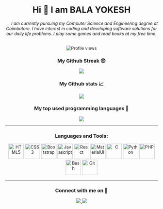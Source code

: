 <div align="center">
  <h1>
    Hi 👋 I am BALA YOKESH
  </h1>
  <i>
    &nbsp;&nbsp;&nbsp;&nbsp;&nbsp;I am currently pursuing my Computer Science and Engineering degree at Coimbatore.  I have interest in coding and developing software solutions for our daily life problems.  I play some games and read books at my free time.
  </i>
</div>

<br />

<p align='center'>
  <img src='https://komarev.com/ghpvc/?username=your-github-balayokesh&color=brightgreen' alt='Profile views' align='center' />
</p>

<h3 align='center'>My Github Streak 😎</h3>
<p align='center'>
  <img src='https://github-readme-streak-stats.herokuapp.com/?user=balayokesh&theme=dracula' align='center' />
</p>

<h3 align='center'>My Github stats 📈</h3>
<p align='center'>
  <img src='https://github-readme-stats.vercel.app/api?username=balayokesh&count_private=true&show_icons=true&theme=dracula' align='center' />
</p>

<h3 align='center'>My top used programming languages 🥇</h3>
<p align='center'>
  <img src='https://github-readme-stats.vercel.app/api/top-langs/?username=balayokesh&theme=dracula' />
</p>

<hr />

<h3 align="center">Languages and Tools:</h3>

<p align='center'>
  <img src="https://cdn.jsdelivr.net/gh/devicons/devicon/icons/html5/html5-plain-wordmark.svg" width='50' title='HTML5' alt='HTML5' />
  <img src='https://cdn.jsdelivr.net/gh/devicons/devicon/icons/css3/css3-plain-wordmark.svg' width='50' title='CSS3' alt='CSS3' />
  <img src='https://cdn.jsdelivr.net/gh/devicons/devicon/icons/bootstrap/bootstrap-plain-wordmark.svg' width='50' title='Bootstrap' alt='Bootstrap' />
  <img src='https://cdn.jsdelivr.net/gh/devicons/devicon/icons/javascript/javascript-plain.svg' width='50' title='Javascript' alt='Javascript' />
  <img src='https://cdn.jsdelivr.net/gh/devicons/devicon/icons/react/react-original-wordmark.svg' width='50' title='React' alt='React' />
  <img src='https://cdn.jsdelivr.net/gh/devicons/devicon/icons/materialui/materialui-original.svg' width='50' title='MaterialUI' alt='MaterialUI' />
  <img src='https://cdn.jsdelivr.net/gh/devicons/devicon/icons/c/c-original.svg' width='50' title='C' alt='C' />
  <img src='https://cdn.jsdelivr.net/gh/devicons/devicon/icons/python/python-original-wordmark.svg' width='50' title='Python' alt='Python' />
  <img src='https://cdn.jsdelivr.net/gh/devicons/devicon/icons/php/php-plain.svg' width='50' title='PHP' alt='PHP' />
  <img src='https://cdn.jsdelivr.net/gh/devicons/devicon/icons/bash/bash-plain.svg' width='50' title='Bash' alt='Bash' />
  <img src="https://cdn.jsdelivr.net/gh/devicons/devicon/icons/git/git-original.svg" width='50' title='Git' alt='Git' />
</p>
  
<hr />

<h3 align='center'>Connect with me on 🤝</h3>
<p align='center'>
  <a href='https://linkedin.com/in/balayokeshmani'>
    <img src="https://img.shields.io/badge/LinkedIn-0077B5?style=for-the-badge&logo=linkedin&logoColor=white">
  </a>
  <a href='https://twitter.com/balayokeshmani'>
    <img src="https://img.shields.io/badge/Twitter-0077B5?style=for-the-badge&logo=twitter&logoColor=white">
  </a>
</p>

